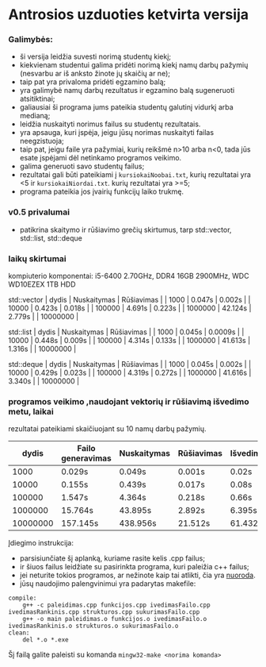 # Antrosios uzduoties ketvirta versija

### Galimybės:
* ši versija leidžia suvesti norimą studentų kiekį; 
* kiekvienam studentui galima pridėti norimą kiekį namų darbų pažymių (nesvarbu ar iš anksto žinote jų skaičių ar ne);
* taip pat yra privaloma pridėti egzamino balą;
* yra galimybė namų darbų rezultatus ir egzamino balą sugeneruoti atsitiktinai;
* galiausiai ši programa jums pateikia studentų galutinį vidurkį arba medianą;
* leidžia nuskaityti norimus failus su studentų rezultatais.
* yra apsauga, kuri įspėja, jeigu jūsų norimas nuskaityti failas neegzistuoja;
* taip pat, jeigu faile yra pažymiai, kurių reikšmė n>10 arba n<0, tada jūs esate įspėjami dėl netinkamo programos veikimo.
* galima generuoti savo studentų failus;
* rezultatai gali būti pateikiami į ```kursiokaiNoobai.txt```, kurių rezultatai yra <5 ir ```kursiokaiNiordai.txt```. kurių rezultatai yra >=5;
* programa pateikia jos įvairių funkcijų laiko trukmę.

### v0.5 privalumai
- patikrina skaitymo ir rūšiavimo grečių skirtumus, tarp std::vector, std::list, std::deque

### laikų skirtumai
kompiuterio komponentai: i5-6400 2.70GHz, DDR4 16GB 2900MHz, WDC WD10EZEX 1TB HDD

std::vector
| dydis    | Nuskaitymas | Rūšiavimas |
| 1000     | 0.047s      | 0.002s     |
| 10000    | 0.423s      | 0.018s     |
| 100000   | 4.691s      | 0.223s     |
| 1000000  | 42.124s     | 2.779s     |
| 10000000 | 

std::list
| dydis    | Nuskaitymas | Rūšiavimas |
| 1000     | 0.045s      | 0.0009s    |
| 10000    | 0.448s      | 0.009s     |
| 100000   | 4.314s      | 0.133s     |
| 1000000  | 41.613s     | 1.316s     |
| 10000000 | 

std::deque
| dydis    | Nuskaitymas | Rūšiavimas |
| 1000     | 0.045s      | 0.002s     |
| 10000    | 0.429s      | 0.023s     |
| 100000   | 4.319s      | 0.272s     |
| 1000000  | 41.616s     | 3.340s     |
| 10000000 | 

### programos veikimo ,naudojant vektorių ir rūšiavimą išvedimo metu, laikai
rezultatai pateikiami skaičiuojant su 10 namų darbų pažymių.

| dydis    | Failo generavimas | Nuskaitymas | Rūšiavimas | Išvedimas |
|----------|-------------------|-------------|------------|-----------|
| 1000     | 0.029s            | 0.049s      | 0.001s     | 0.02s     |
| 10000    | 0.155s            | 0.439s      | 0.017s     | 0.08s     | 
| 100000   | 1.547s            | 4.364s      | 0.218s     | 0.66s     |
| 1000000  | 15.764s           | 43.895s     | 2.892s     | 6.395s    |
| 10000000 | 157.145s          | 438.956s    | 21.512s    | 61.432s   |


Įdiegimo instrukcija:
* parsisiunčiate šį aplanką, kuriame rasite kelis .cpp failus;
* ir šiuos failus leidžiate su pasirinkta programa, kuri paleižia c++ failus;
* jei neturite tokios programos, ar nežinote kaip tai atlikti, čia yra [nuoroda](https://code.visualstudio.com/docs/languages/cpp).
* jūsų naudojimo palengvinimui yra padarytas makefile:
```
compile:
	g++ -c paleidimas.cpp funkcijos.cpp ivedimasFailo.cpp ivedimasRankinis.cpp strukturos.cpp sukurimasFailo.cpp
	g++ -o main paleidimas.o funkcijos.o ivedimasFailo.o ivedimasRankinis.o strukturos.o sukurimasFailo.o
clean:
	del *.o *.exe
```
Šį failą galite paleisti su komanda
```mingw32-make <norima komanda>```  
        
